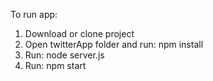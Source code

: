 To run app:
1. Download or clone project
2. Open twitterApp folder and run: npm install
3. Run: node server.js
4. Run: npm start